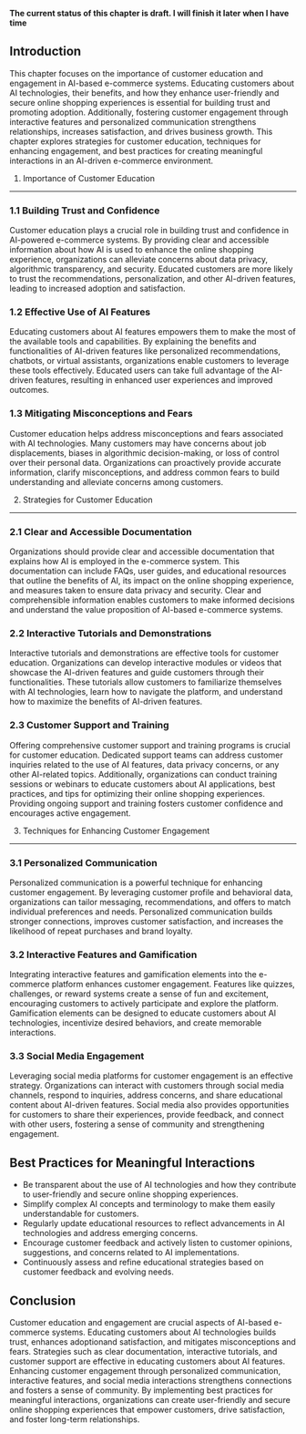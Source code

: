 **The current status of this chapter is draft. I will finish it later when I have time**

Introduction
------------

This chapter focuses on the importance of customer education and engagement in AI-based e-commerce systems. Educating customers about AI technologies, their benefits, and how they enhance user-friendly and secure online shopping experiences is essential for building trust and promoting adoption. Additionally, fostering customer engagement through interactive features and personalized communication strengthens relationships, increases satisfaction, and drives business growth. This chapter explores strategies for customer education, techniques for enhancing engagement, and best practices for creating meaningful interactions in an AI-driven e-commerce environment.

1. Importance of Customer Education
-----------------------------------

### 1.1 Building Trust and Confidence

Customer education plays a crucial role in building trust and confidence in AI-powered e-commerce systems. By providing clear and accessible information about how AI is used to enhance the online shopping experience, organizations can alleviate concerns about data privacy, algorithmic transparency, and security. Educated customers are more likely to trust the recommendations, personalization, and other AI-driven features, leading to increased adoption and satisfaction.

### 1.2 Effective Use of AI Features

Educating customers about AI features empowers them to make the most of the available tools and capabilities. By explaining the benefits and functionalities of AI-driven features like personalized recommendations, chatbots, or virtual assistants, organizations enable customers to leverage these tools effectively. Educated users can take full advantage of the AI-driven features, resulting in enhanced user experiences and improved outcomes.

### 1.3 Mitigating Misconceptions and Fears

Customer education helps address misconceptions and fears associated with AI technologies. Many customers may have concerns about job displacements, biases in algorithmic decision-making, or loss of control over their personal data. Organizations can proactively provide accurate information, clarify misconceptions, and address common fears to build understanding and alleviate concerns among customers.

2. Strategies for Customer Education
------------------------------------

### 2.1 Clear and Accessible Documentation

Organizations should provide clear and accessible documentation that explains how AI is employed in the e-commerce system. This documentation can include FAQs, user guides, and educational resources that outline the benefits of AI, its impact on the online shopping experience, and measures taken to ensure data privacy and security. Clear and comprehensible information enables customers to make informed decisions and understand the value proposition of AI-based e-commerce systems.

### 2.2 Interactive Tutorials and Demonstrations

Interactive tutorials and demonstrations are effective tools for customer education. Organizations can develop interactive modules or videos that showcase the AI-driven features and guide customers through their functionalities. These tutorials allow customers to familiarize themselves with AI technologies, learn how to navigate the platform, and understand how to maximize the benefits of AI-driven features.

### 2.3 Customer Support and Training

Offering comprehensive customer support and training programs is crucial for customer education. Dedicated support teams can address customer inquiries related to the use of AI features, data privacy concerns, or any other AI-related topics. Additionally, organizations can conduct training sessions or webinars to educate customers about AI applications, best practices, and tips for optimizing their online shopping experiences. Providing ongoing support and training fosters customer confidence and encourages active engagement.

3. Techniques for Enhancing Customer Engagement
-----------------------------------------------

### 3.1 Personalized Communication

Personalized communication is a powerful technique for enhancing customer engagement. By leveraging customer profile and behavioral data, organizations can tailor messaging, recommendations, and offers to match individual preferences and needs. Personalized communication builds stronger connections, improves customer satisfaction, and increases the likelihood of repeat purchases and brand loyalty.

### 3.2 Interactive Features and Gamification

Integrating interactive features and gamification elements into the e-commerce platform enhances customer engagement. Features like quizzes, challenges, or reward systems create a sense of fun and excitement, encouraging customers to actively participate and explore the platform. Gamification elements can be designed to educate customers about AI technologies, incentivize desired behaviors, and create memorable interactions.

### 3.3 Social Media Engagement

Leveraging social media platforms for customer engagement is an effective strategy. Organizations can interact with customers through social media channels, respond to inquiries, address concerns, and share educational content about AI-driven features. Social media also provides opportunities for customers to share their experiences, provide feedback, and connect with other users, fostering a sense of community and strengthening engagement.

Best Practices for Meaningful Interactions
------------------------------------------

* Be transparent about the use of AI technologies and how they contribute to user-friendly and secure online shopping experiences.
* Simplify complex AI concepts and terminology to make them easily understandable for customers.
* Regularly update educational resources to reflect advancements in AI technologies and address emerging concerns.
* Encourage customer feedback and actively listen to customer opinions, suggestions, and concerns related to AI implementations.
* Continuously assess and refine educational strategies based on customer feedback and evolving needs.

Conclusion
----------

Customer education and engagement are crucial aspects of AI-based e-commerce systems. Educating customers about AI technologies builds trust, enhances adoptionand satisfaction, and mitigates misconceptions and fears. Strategies such as clear documentation, interactive tutorials, and customer support are effective in educating customers about AI features. Enhancing customer engagement through personalized communication, interactive features, and social media interactions strengthens connections and fosters a sense of community. By implementing best practices for meaningful interactions, organizations can create user-friendly and secure online shopping experiences that empower customers, drive satisfaction, and foster long-term relationships.
